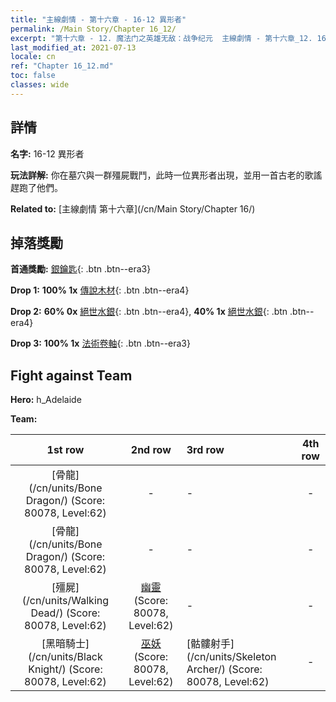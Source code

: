 ```yaml
---
title: "主線劇情 - 第十六章 - 16-12 異形者"
permalink: /Main Story/Chapter 16_12/
excerpt: "第十六章 - 12. 魔法门之英雄无敌：战争纪元  主線劇情 - 第十六章_12. 16-12 異形者"
last_modified_at: 2021-07-13
locale: cn
ref: "Chapter 16_12.md"
toc: false
classes: wide
---
```


## 詳情

 **名字:** 16-12 異形者

 **玩法詳解:** 你在墓穴與一群殭屍戰鬥，此時一位異形者出現，並用一首古老的歌謠趕跑了他們。

 **Related to:** [主線劇情 第十六章](/cn/Main Story/Chapter 16/)

## 掉落獎勵

 **首通獎勵:** [銀鑰匙](/cn/Items/con_693/){: .btn .btn--era3}

 **Drop 1:** **100% 1x** [傳說木材](/cn/Items/mat_55/){: .btn .btn--era4}

 **Drop 2:** **60% 0x** [絕世水銀](/cn/Items/mat_49/){: .btn .btn--era4}, **40% 1x** [絕世水銀](/cn/Items/mat_49/){: .btn .btn--era4}

 **Drop 3:** **100% 1x** [法術卷軸](/cn/Items/con_694/){: .btn .btn--era3}


## Fight against Team
 **Hero:** h_Adelaide

 **Team:**


  | 1st row | 2nd row | 3rd row | 4th row |
  |:----:|:----:|:----|:----:|
  | [骨龍](/cn/units/Bone Dragon/) (Score: 80078, Level:62)  | - | - | - |
  | [骨龍](/cn/units/Bone Dragon/) (Score: 80078, Level:62)  | - | - | - |
  | [殭屍](/cn/units/Walking Dead/) (Score: 80078, Level:62)  | [幽靈](/cn/units/Wight/) (Score: 80078, Level:62)  | - | - |
  | [黑暗騎士](/cn/units/Black Knight/) (Score: 80078, Level:62)  | [巫妖](/cn/units/Lich/) (Score: 80078, Level:62)  | [骷髏射手](/cn/units/Skeleton Archer/) (Score: 80078, Level:62)  | - |


